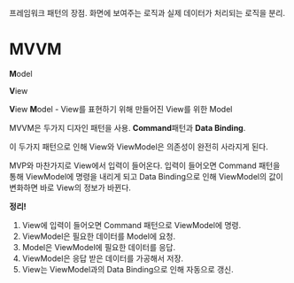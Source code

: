 
프레임워크 패턴의 장점. 
화면에 보여주는 로직과 실제 데이터가 처리되는 로직을 분리.

# MVVM
**M**odel

**V**iew

**V**iew **M**odel - View를 표현하기 위해 만들어진 View를 위한 Model


MVVM은 두가지 디자인 패턴을 사용. 
**Command**패턴과 **Data Binding**.

이 두가지 패턴으로 인해 View와 ViewModel은 의존성이 완전히 사라지게 된다.

MVP와 마찬가지로 View에서 입력이 들어온다. 
입력이 들어오면 Command 패턴을 통해 ViewModel에 명령을 내리게 되고 Data Binding으로 인해 ViewModel의 값이 변화하면 바로 View의 정보가 바뀐다.

**정리!**
1.  View에 입력이 들어오면 Command 패턴으로 ViewModel에 명령.
2.  ViewModel은 필요한 데이터를 Model에 요청.
3.  Model은 ViewModel에 필요한 데이터를 응답.
4.  ViewModel은 응답 받은 데이터를 가공해서 저장.
5.  View는 ViewModel과의 Data Binding으로 인해 자동으로 갱신.

